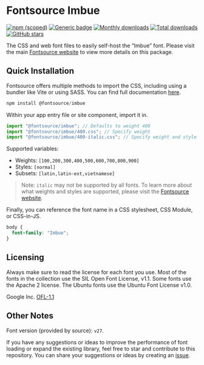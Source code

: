 # Fontsource Imbue

[![npm (scoped)](https://img.shields.io/npm/v/@fontsource/imbue?color=brightgreen)](https://www.npmjs.com/package/@fontsource/imbue) [![Generic badge](https://img.shields.io/badge/fontsource-passing-brightgreen)](https://github.com/fontsource/fontsource) [![Monthly downloads](https://badgen.net/npm/dm/@fontsource/imbue)](https://github.com/fontsource/fontsource) [![Total downloads](https://badgen.net/npm/dt/@fontsource/imbue)](https://github.com/fontsource/fontsource) [![GitHub stars](https://img.shields.io/github/stars/fontsource/fontsource.svg?style=social&label=Star)](https://github.com/fontsource/fontsource/stargazers)

The CSS and web font files to easily self-host the “Imbue” font. Please visit the main [Fontsource website](https://fontsource.org/fonts/imbue) to view more details on this package.

## Quick Installation

Fontsource offers multiple methods to import the CSS, including using a bundler like Vite or using SASS. You can find full documentation [here](https://fontsource.org/docs/getting-started/introduction).

```javascript
npm install @fontsource/imbue
```

Within your app entry file or site component, import it in.

```javascript
import "@fontsource/imbue"; // Defaults to weight 400
import "@fontsource/imbue/400.css"; // Specify weight
import "@fontsource/imbue/400-italic.css"; // Specify weight and style
```

Supported variables:
- Weights: `[100,200,300,400,500,600,700,800,900]`
- Styles: `[normal]`
- Subsets: `[latin,latin-ext,vietnamese]`

> Note: `italic` may not be supported by all fonts. To learn more about what weights and styles are supported, please visit the [Fontsource website](https://fontsource.org/fonts/imbue).

Finally, you can reference the font name in a CSS stylesheet, CSS Module, or CSS-in-JS.

```css
body {
  font-family: "Imbue";
}
```

## Licensing
Always make sure to read the license for each font you use. Most of the fonts in the collection use the SIL Open Font License, v1.1. Some fonts use the Apache 2 license. The Ubuntu fonts use the Ubuntu Font License v1.0.

Google Inc.
[OFL-1.1](http://scripts.sil.org/OFL)

## Other Notes
Font version (provided by source): `v27`.

If you have any suggestions or ideas to improve the performance of font loading or expand the existing library, feel free to star and contribute to this repository. You can share your suggestions or ideas by creating an [issue](https://github.com/fontsource/fontsource/issues).